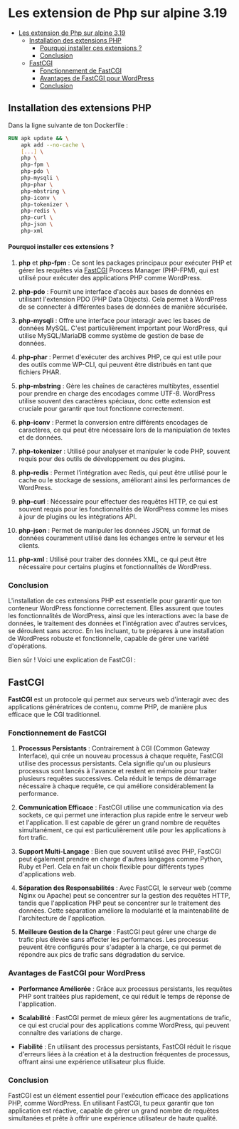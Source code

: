 # Les extension de Php sur alpine 3.19

- [Les extension de Php sur alpine 3.19](#les-extension-de-php-sur-alpine-319)
  - [Installation des extensions PHP](#installation-des-extensions-php)
      - [Pourquoi installer ces extensions ?](#pourquoi-installer-ces-extensions-)
    - [Conclusion](#conclusion)
  - [FastCGI](#fastcgi)
    - [Fonctionnement de FastCGI](#fonctionnement-de-fastcgi)
    - [Avantages de FastCGI pour WordPress](#avantages-de-fastcgi-pour-wordpress)
    - [Conclusion](#conclusion-1)

## Installation des extensions PHP

Dans la ligne suivante de ton Dockerfile :

```Dockerfile
RUN apk update && \
    apk add --no-cache \
    [...] \
    php \
    php-fpm \
    php-pdo \
    php-mysqli \
    php-phar \
    php-mbstring \
    php-iconv \
    php-tokenizer \
    php-redis \
    php-curl \
    php-json \
    php-xml
```

#### Pourquoi installer ces extensions ?

1. **php** et **php-fpm** : Ce sont les packages principaux pour exécuter PHP et gérer les requêtes via [FastCGI](./Les_extension_de_php.md#fastcgi) Process Manager (PHP-FPM), qui est utilisé pour exécuter des applications PHP comme WordPress.

2. **php-pdo** : Fournit une interface d'accès aux bases de données en utilisant l'extension PDO (PHP Data Objects). Cela permet à WordPress de se connecter à différentes bases de données de manière sécurisée.

3. **php-mysqli** : Offre une interface pour interagir avec les bases de données MySQL. C'est particulièrement important pour WordPress, qui utilise MySQL/MariaDB comme système de gestion de base de données.

4. **php-phar** : Permet d'exécuter des archives PHP, ce qui est utile pour des outils comme WP-CLI, qui peuvent être distribués en tant que fichiers PHAR.

5. **php-mbstring** : Gère les chaînes de caractères multibytes, essentiel pour prendre en charge des encodages comme UTF-8. WordPress utilise souvent des caractères spéciaux, donc cette extension est cruciale pour garantir que tout fonctionne correctement.

6. **php-iconv** : Permet la conversion entre différents encodages de caractères, ce qui peut être nécessaire lors de la manipulation de textes et de données.

7. **php-tokenizer** : Utilisé pour analyser et manipuler le code PHP, souvent requis pour des outils de développement ou des plugins.

8. **php-redis** : Permet l'intégration avec Redis, qui peut être utilisé pour le cache ou le stockage de sessions, améliorant ainsi les performances de WordPress.

9. **php-curl** : Nécessaire pour effectuer des requêtes HTTP, ce qui est souvent requis pour les fonctionnalités de WordPress comme les mises à jour de plugins ou les intégrations API.

10. **php-json** : Permet de manipuler les données JSON, un format de données couramment utilisé dans les échanges entre le serveur et les clients.

11. **php-xml** : Utilisé pour traiter des données XML, ce qui peut être nécessaire pour certains plugins et fonctionnalités de WordPress.

### Conclusion

L'installation de ces extensions PHP est essentielle pour garantir que ton conteneur WordPress fonctionne correctement. Elles assurent que toutes les fonctionnalités de WordPress, ainsi que les interactions avec la base de données, le traitement des données et l'intégration avec d'autres services, se déroulent sans accroc. En les incluant, tu te prépares à une installation de WordPress robuste et fonctionnelle, capable de gérer une variété d'opérations.

Bien sûr ! Voici une explication de FastCGI :

## FastCGI

**FastCGI** est un protocole qui permet aux serveurs web d'interagir avec des applications génératrices de contenu, comme PHP, de manière plus efficace que le CGI traditionnel.

### Fonctionnement de FastCGI

1. **Processus Persistants** : Contrairement à CGI (Common Gateway Interface), qui crée un nouveau processus à chaque requête, FastCGI utilise des processus persistants. Cela signifie qu'un ou plusieurs processus sont lancés à l'avance et restent en mémoire pour traiter plusieurs requêtes successives. Cela réduit le temps de démarrage nécessaire à chaque requête, ce qui améliore considérablement la performance.

2. **Communication Efficace** : FastCGI utilise une communication via des sockets, ce qui permet une interaction plus rapide entre le serveur web et l'application. Il est capable de gérer un grand nombre de requêtes simultanément, ce qui est particulièrement utile pour les applications à fort trafic.

3. **Support Multi-Langage** : Bien que souvent utilisé avec PHP, FastCGI peut également prendre en charge d'autres langages comme Python, Ruby et Perl. Cela en fait un choix flexible pour différents types d'applications web.

4. **Séparation des Responsabilités** : Avec FastCGI, le serveur web (comme Nginx ou Apache) peut se concentrer sur la gestion des requêtes HTTP, tandis que l'application PHP peut se concentrer sur le traitement des données. Cette séparation améliore la modularité et la maintenabilité de l'architecture de l'application.

5. **Meilleure Gestion de la Charge** : FastCGI peut gérer une charge de trafic plus élevée sans affecter les performances. Les processus peuvent être configurés pour s'adapter à la charge, ce qui permet de répondre aux pics de trafic sans dégradation du service.

### Avantages de FastCGI pour WordPress

- **Performance Améliorée** : Grâce aux processus persistants, les requêtes PHP sont traitées plus rapidement, ce qui réduit le temps de réponse de l'application.

- **Scalabilité** : FastCGI permet de mieux gérer les augmentations de trafic, ce qui est crucial pour des applications comme WordPress, qui peuvent connaître des variations de charge.

- **Fiabilité** : En utilisant des processus persistants, FastCGI réduit le risque d'erreurs liées à la création et à la destruction fréquentes de processus, offrant ainsi une expérience utilisateur plus fluide.

### Conclusion

FastCGI est un élément essentiel pour l'exécution efficace des applications PHP, comme WordPress. En utilisant FastCGI, tu peux garantir que ton application est réactive, capable de gérer un grand nombre de requêtes simultanées et prête à offrir une expérience utilisateur de haute qualité.
